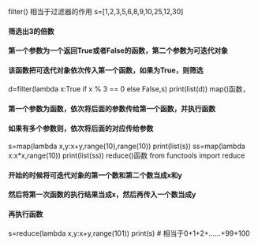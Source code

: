 filter() 相当于过滤器的作用
s=[1,2,3,5,6,8,9,10,25,12,30]
#### 筛选出3的倍数
#### 第一个参数为一个返回True或者False的函数，第二个参数为可迭代对象
#### 该函数把可迭代对象依次传入第一个函数，如果为True，则筛选
d=filter(lambda x:True if x % 3 == 0 else False,s)
print(list(d))
map()函数，
#### 第一个参数为函数，依次将后面的参数传给第一个函数，并执行函数
#### 如果有多个参数则，依次将后面的对应传给参数
s=map(lambda x,y:x+y,range(10),range(10))
print(list(s))
ss=map(lambda x:x*x,range(10))
print(list(ss))
reduce()函数
from functools import reduce
#### 开始的时候将可迭代对象的第一个数和第二个数当成x和y
#### 然后将第一次函数的执行结果当成x，然后再传入一个数当成y
#### 再执行函数
s=reduce(lambda x,y:x+y,range(101))
print(s) # 相当于0+1+2+……+99+100